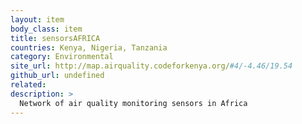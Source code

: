 ```yaml
---
layout: item
body_class: item
title: sensorsAFRICA
countries: Kenya, Nigeria, Tanzania
category: Environmental
site_url: http://map.airquality.codeforkenya.org/#4/-4.46/19.54
github_url: undefined
related: 
description: >
  Network of air quality monitoring sensors in Africa
---
```

